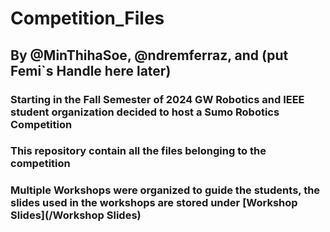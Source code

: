 # Competition_Files
## By @MinThihaSoe, @ndremferraz, and (put Femi`s Handle here later) 
### Starting in the Fall Semester of 2024 GW Robotics and IEEE student organization decided to host a Sumo Robotics Competition
### This repository contain all the files belonging to the competition
### Multiple Workshops were organized to guide the students, the slides used in the workshops are stored under [Workshop Slides](/Workshop Slides)
